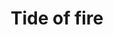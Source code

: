 --- 
title: "Tide of fire"
description:
price: "SOLD"
category: 
images: 
    - /assets/img/portfolio/tideoffire.png
order: 590
---